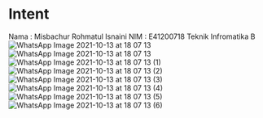 # Intent
Nama : Misbachur Rohmatul Isnaini
NIM : E41200718
Teknik Infromatika B![WhatsApp Image 2021-10-13 at 18 07 13](https://user-images.githubusercontent.com/75231605/137122157-6c436392-5a5b-485d-8d2e-96a92cb0fb03.jpeg)
![WhatsApp Image 2021-10-13 at 18 07 13](https://user-images.githubusercontent.com/75231605/137122333-a3181801-8003-4f39-83bf-675c548b294e.jpeg)
![WhatsApp Image 2021-10-13 at 18 07 13 (1)](https://user-images.githubusercontent.com/75231605/137122485-c0d7f68f-a1b3-4f4f-8a5e-8ec4080d4a6f.jpeg)
![WhatsApp Image 2021-10-13 at 18 07 13 (2)](https://user-images.githubusercontent.com/75231605/137122502-c5c77b97-3077-47e8-adb7-a041f445bc1a.jpeg)
![WhatsApp Image 2021-10-13 at 18 07 13 (3)](https://user-images.githubusercontent.com/75231605/137122514-a8460f0a-16f2-4e43-80c2-f2a99209e1c9.jpeg)
![WhatsApp Image 2021-10-13 at 18 07 13 (4)](https://user-images.githubusercontent.com/75231605/137122520-acb6db81-1358-4b25-9f20-6ada25db18d2.jpeg)
![WhatsApp Image 2021-10-13 at 18 07 13 (5)](https://user-images.githubusercontent.com/75231605/137122536-4da82930-2fad-43cf-8868-46cb40a5b974.jpeg)
![WhatsApp Image 2021-10-13 at 18 07 13 (6)](https://user-images.githubusercontent.com/75231605/137122547-f72ff475-789e-4521-b37b-ca62656d0f4e.jpeg)

